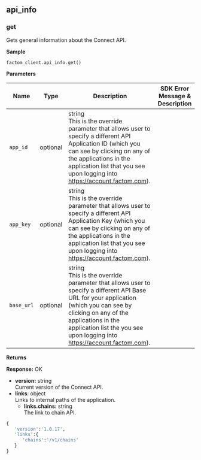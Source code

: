 api_info
-------

### get <a name="info_get">

Gets general information about the Connect API.

**Sample**
```python
factom_client.api_info.get()
```
**Parameters**

| **Name**                 | **Type** | **Description**                                                                                                                                                                                                                                                                                                                               | **SDK Error Message & Description** |
|--------------------------|----------|-----------------------------------------------------------------------------------------------------------------------------------------------------------------------------------------------------------------------------------------------------------------------------------------------------------------------------------------------|-------------------------------------|
| `app_id`             | optional | string</br>  This is the override parameter that allows user to specify a different API Application ID (which you can see by clicking on any of the applications in the application list that you see upon logging into  https://account.factom.com).               |
| `app_key `            | optional | string </br> This is the override parameter that allows user to specify a different API Application Key (which you can see by clicking on any of the applications in the application list that you see upon logging into  https://account.factom.com).              |
| `base_url `           | optional | string </br> This is the override parameter that allows user to specify a different API Base URL for your application (which you can see by clicking on any of the applications in the application list the you see upon logging into  https://account.factom.com). |


**Returns**</br>

**Response:** OK
-   **version:** string </br> Current version of the Connect API.
-   **links**: object </br> Links to internal paths of the application.
	-   **links.chains:** string </br> The link to chain API.
```python
{
   'version':'1.0.17',
   'links':{
      'chains':'/v1/chains'
   }
}
```

